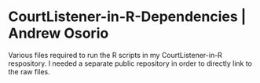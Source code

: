 # CourtListener-in-R-Dependencies | Andrew Osorio

Various files required to run the R scripts in my CourtListener-in-R respository. I needed a separate public repository in order to directly link to the raw files. 
